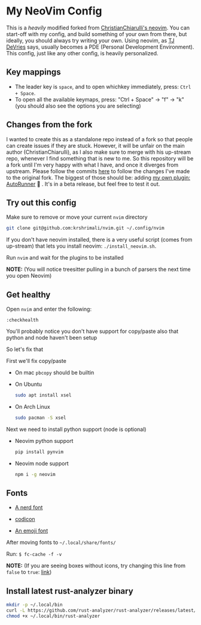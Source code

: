 # My NeoVim Config

This is a _heavily_ modified forked from [ChristianChiarulli's neovim](https://github.com/ChristianChiarulli/nvim). You can start-off with my config, and build something of your own from there, but ideally, you should always try writing your own. Using neovim, as [TJ DeVries](https://www.youtube.com/c/TJDeVries) says, usually becomes a PDE (Personal Development Environment). This config, just like any other config, is heavily personalized.

## Key mappings

- The leader key is `space`, and to open whichkey immediately, press: `Ctrl + Space`.
- To open all the available keymaps, press: "Ctrl + Space" -> "f" -> "k" (you should also see the options you are selecting)

## Changes from the fork

I wanted to create this as a standalone repo instead of a fork so that people can create issues if they are stuck. However, it will be unfair on the main author (ChristianChiarulli), as I also make sure to merge with his up-stream repo, whenever I find something that is new to me. So this repository will be a fork until I'm very happy with what I have, and once it diverges from upstream. Please follow the commits [here](https://github.com/ChristianChiarulli/nvim/compare/master...krshrimali:nvim:master) to follow the changes I've made to the original fork. The biggest of those should be: adding [my own plugin: AutoRunner](https://github.com/krshrimali/nvim-autorunner) 💙 . It's in a beta release, but feel free to test it out.

## Try out this config

Make sure to remove or move your current `nvim` directory

```sh
git clone git@github.com:krshrimali/nvim.git ~/.config/nvim
```

If you don't have neovim installed, there is a very useful script (comes from up-stream) that lets you install neovim: `./install_neovim.sh`.

Run `nvim` and wait for the plugins to be installed

**NOTE:** (You will notice treesitter pulling in a bunch of parsers the next time you open Neovim)

## Get healthy

Open `nvim` and enter the following:

```
:checkhealth
```

You'll probably notice you don't have support for copy/paste also that python and node haven't been setup

So let's fix that

First we'll fix copy/paste

- On mac `pbcopy` should be builtin

- On Ubuntu

  ```sh
  sudo apt install xsel
  ```

- On Arch Linux

  ```sh
  sudo pacman -S xsel
  ```

Next we need to install python support (node is optional)

- Neovim python support

  ```sh
  pip install pynvim
  ```

- Neovim node support

  ```sh
  npm i -g neovim
  ```

## Fonts

- [A nerd font](https://github.com/ryanoasis/nerd-fonts)

- [codicon](https://github.com/microsoft/vscode-codicons/raw/main/dist/codicon.ttf)
- [An emoji font](https://github.com/googlefonts/noto-emoji/blob/main/fonts/NotoColorEmoji.ttf)

After moving fonts to `~/.local/share/fonts/`

Run: `$ fc-cache -f -v`

**NOTE:** (If you are seeing boxes without icons, try changing this line from `false` to `true`: [link](https://github.com/ChristianChiarulli/nvim/blob/ac41efa237caf3a498077df19a3f31ca4b35caf3/lua/user/icons.lua#L5))

## Install latest rust-analyzer binary

```sh
mkdir -p ~/.local/bin
curl -L https://github.com/rust-analyzer/rust-analyzer/releases/latest/download/rust-analyzer-x86_64-unknown-linux-gnu.gz | gunzip -c - > ~/.local/bin/rust-analyzer
chmod +x ~/.local/bin/rust-analyzer
```

